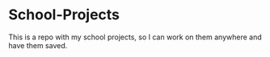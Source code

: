 # School-Projects

This is a repo with my school projects, so I can work on them anywhere and have them saved.
